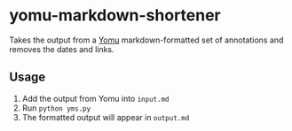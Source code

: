 # yomu-markdown-shortener

Takes the output from a [Yomu](https://www.yomu-reader.com/) markdown-formatted set of annotations and removes the dates and links.

## Usage

1. Add the output from Yomu into `input.md`
2. Run `python yms.py`
3. The formatted output will appear in `output.md`